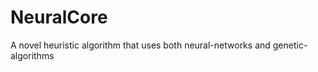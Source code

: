 NeuralCore
==========

A novel heuristic algorithm that uses both neural-networks and genetic-algorithms